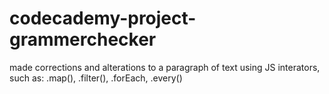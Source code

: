 # codecademy-project-grammerchecker
made corrections and alterations to a paragraph of text using JS interators, such as: .map(), .filter(), .forEach, .every()
